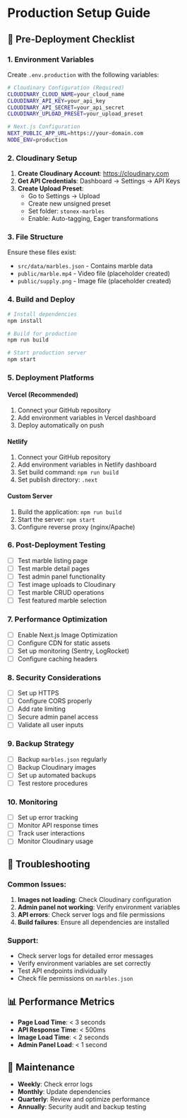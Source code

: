 # Production Setup Guide

## 🚀 **Pre-Deployment Checklist**

### **1. Environment Variables**
Create `.env.production` with the following variables:

```bash
# Cloudinary Configuration (Required)
CLOUDINARY_CLOUD_NAME=your_cloud_name
CLOUDINARY_API_KEY=your_api_key
CLOUDINARY_API_SECRET=your_api_secret
CLOUDINARY_UPLOAD_PRESET=your_upload_preset

# Next.js Configuration
NEXT_PUBLIC_APP_URL=https://your-domain.com
NODE_ENV=production
```

### **2. Cloudinary Setup**
1. **Create Cloudinary Account**: https://cloudinary.com
2. **Get API Credentials**: Dashboard → Settings → API Keys
3. **Create Upload Preset**: 
   - Go to Settings → Upload
   - Create new unsigned preset
   - Set folder: `stonex-marbles`
   - Enable: Auto-tagging, Eager transformations

### **3. File Structure**
Ensure these files exist:
- `src/data/marbles.json` - Contains marble data
- `public/marble.mp4` - Video file (placeholder created)
- `public/supply.png` - Image file (placeholder created)

### **4. Build and Deploy**
```bash
# Install dependencies
npm install

# Build for production
npm run build

# Start production server
npm start
```

### **5. Deployment Platforms**

#### **Vercel (Recommended)**
1. Connect your GitHub repository
2. Add environment variables in Vercel dashboard
3. Deploy automatically on push

#### **Netlify**
1. Connect your GitHub repository
2. Add environment variables in Netlify dashboard
3. Set build command: `npm run build`
4. Set publish directory: `.next`

#### **Custom Server**
1. Build the application: `npm run build`
2. Start the server: `npm start`
3. Configure reverse proxy (nginx/Apache)

### **6. Post-Deployment Testing**
- [ ] Test marble listing page
- [ ] Test marble detail pages
- [ ] Test admin panel functionality
- [ ] Test image uploads to Cloudinary
- [ ] Test marble CRUD operations
- [ ] Test featured marble selection

### **7. Performance Optimization**
- [ ] Enable Next.js Image Optimization
- [ ] Configure CDN for static assets
- [ ] Set up monitoring (Sentry, LogRocket)
- [ ] Configure caching headers

### **8. Security Considerations**
- [ ] Set up HTTPS
- [ ] Configure CORS properly
- [ ] Add rate limiting
- [ ] Secure admin panel access
- [ ] Validate all user inputs

### **9. Backup Strategy**
- [ ] Backup `marbles.json` regularly
- [ ] Backup Cloudinary images
- [ ] Set up automated backups
- [ ] Test restore procedures

### **10. Monitoring**
- [ ] Set up error tracking
- [ ] Monitor API response times
- [ ] Track user interactions
- [ ] Monitor Cloudinary usage

## 🔧 **Troubleshooting**

### **Common Issues:**
1. **Images not loading**: Check Cloudinary configuration
2. **Admin panel not working**: Verify environment variables
3. **API errors**: Check server logs and file permissions
4. **Build failures**: Ensure all dependencies are installed

### **Support:**
- Check server logs for detailed error messages
- Verify environment variables are set correctly
- Test API endpoints individually
- Check file permissions on `marbles.json`

## 📊 **Performance Metrics**
- **Page Load Time**: < 3 seconds
- **API Response Time**: < 500ms
- **Image Load Time**: < 2 seconds
- **Admin Panel Load**: < 1 second

## 🔄 **Maintenance**
- **Weekly**: Check error logs
- **Monthly**: Update dependencies
- **Quarterly**: Review and optimize performance
- **Annually**: Security audit and backup testing
